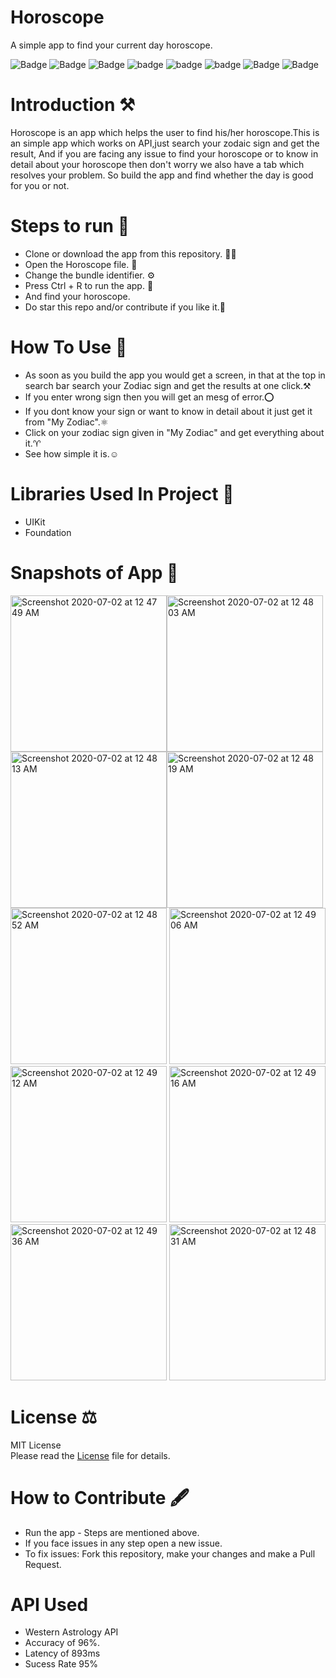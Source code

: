 # Horoscope
A simple app to find your current day horoscope. 

![Badge](https://img.shields.io/badge/License-MIT-yellow) 
![Badge](https://img.shields.io/badge/API-WesternAstrology-pink) 
![Badge](https://img.shields.io/badge/Xcode-11.5-green)
![badge](https://img.shields.io/badge/Swift-5.0-red)
![badge](https://img.shields.io/badge/iOS-13-blue)
![badge](https://img.shields.io/badge/Platfrom-iOS-orange)
![Badge](https://img.shields.io/badge/Horoscope-Finder-yellowgreen)
![Badge](https://img.shields.io/badge/Zodiac-Details-black)

# Introduction ⚒  
Horoscope is an app which helps the user to find his/her horoscope.This is an simple app which works on API,just search your zodaic sign and get the result, And if you are
facing any issue to find your horoscope or to know in detail about your horoscope then don't worry we also have a tab which resolves your problem. So build the app and find
whether the day is good for you or not.

# Steps to run 📲

* Clone or download the app from this repository. 👩‍💻
* Open the Horoscope file. 💾
* Change the bundle identifier. ⚙️
* Press Ctrl + R to run the app. 📲 
* And find your horoscope.
* Do star this repo and/or contribute if you like it.🙂 

# How To Use 🛑 
* As soon as you build the app you would get a screen, in that at the top in search bar search your Zodiac sign and get the results at one click.⚒ 
* If you enter wrong sign then you will get an mesg of error.⭕️
* If you dont know your sign or want to know in detail about it just get it from "My Zodiac".⚛️
* Click on your zodiac sign given in "My Zodiac" and get everything about it.♈️ 
* See how simple it is.☺️

# Libraries Used In Project 📒 

* UIKit <br>
* Foundation  

# Snapshots of App 📸

<img width="250" alt="Screenshot 2020-07-02 at 12 47 49 AM" src="https://user-images.githubusercontent.com/56252259/86283091-0056d780-bbfe-11ea-992f-35730081d2b4.png"><img width="250" alt="Screenshot 2020-07-02 at 12 48 03 AM" src="https://user-images.githubusercontent.com/56252259/86283106-051b8b80-bbfe-11ea-8a0e-ed5017ffbe7e.png"><img width="250" alt="Screenshot 2020-07-02 at 12 48 13 AM" src="https://user-images.githubusercontent.com/56252259/86283110-06e54f00-bbfe-11ea-891b-6dea5d176e5d.png"><img width="250" alt="Screenshot 2020-07-02 at 12 48 19 AM" src="https://user-images.githubusercontent.com/56252259/86283113-0947a900-bbfe-11ea-8e1f-05d70c63fcb0.png">
<img width="250" alt="Screenshot 2020-07-02 at 12 48 52 AM" src="https://user-images.githubusercontent.com/56252259/86283117-0a78d600-bbfe-11ea-86ea-c49a424287f0.png">
<img width="250" alt="Screenshot 2020-07-02 at 12 49 06 AM" src="https://user-images.githubusercontent.com/56252259/86283120-0b116c80-bbfe-11ea-86f4-d663a5b1a1c1.png">
<img width="250" alt="Screenshot 2020-07-02 at 12 49 12 AM" src="https://user-images.githubusercontent.com/56252259/86283121-0c429980-bbfe-11ea-8112-d438439cc4a2.png">
<img width="250" alt="Screenshot 2020-07-02 at 12 49 16 AM" src="https://user-images.githubusercontent.com/56252259/86283126-0d73c680-bbfe-11ea-8991-70d2f8f32934.png">
<img width="250" alt="Screenshot 2020-07-02 at 12 49 36 AM" src="https://user-images.githubusercontent.com/56252259/86283128-0f3d8a00-bbfe-11ea-910b-508a5be914af.png">
<img width="250" alt="Screenshot 2020-07-02 at 12 48 31 AM" src="https://user-images.githubusercontent.com/56252259/86283140-15cc0180-bbfe-11ea-9cd9-0175b8ab00d2.png">



# License ⚖️  

MIT License<br> Please read the [License](https://github.com/gokulnair2001/Horoscope/commit/58313b8be351507339942d4ee085dc590b763a89) file for details.

# How to Contribute 🖋 

* Run the app - Steps are mentioned above.
* If you face issues in any step open a new issue.
* To fix issues: Fork this repository, make your changes and make a Pull Request. 

# API Used 
* Western Astrology API
* Accuracy of 96%. 
* Latency of 893ms 
* Sucess Rate 95%
